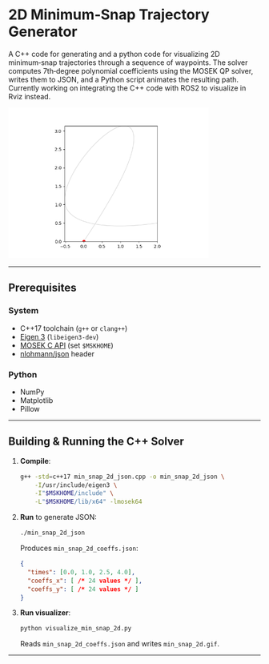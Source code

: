 # 2D Minimum‑Snap Trajectory Generator
A C++ code for generating and a python code for visualizing 2D minimum‑snap trajectories through a sequence of waypoints. The solver computes 7th‑degree polynomial coefficients using the MOSEK QP solver, writes them to JSON, and a Python script animates the resulting path. Currently working on integrating the C++ code with ROS2 to visualize in Rviz instead.

<img src="min_snap_2d.gif" alt=" min snap" width="400"/>

---

## Prerequisites

### System

- C++17 toolchain (`g++` or `clang++`)
- [Eigen 3](https://eigen.tuxfamily.org/) (`libeigen3-dev`)
- [MOSEK C API](https://docs.mosek.com/latest/install/index.html) (set `$MSKHOME`)
- [nlohmann/json](https://github.com/nlohmann/json) header 

### Python

- NumPy
- Matplotlib
- Pillow

---

## Building & Running the C++ Solver

1. **Compile**:
   ```bash
   g++ -std=c++17 min_snap_2d_json.cpp -o min_snap_2d_json \
       -I/usr/include/eigen3 \
       -I"$MSKHOME/include" \
       -L"$MSKHOME/lib/x64" -lmosek64
   ```
2. **Run** to generate JSON:
   ```bash
   ./min_snap_2d_json
   ```
   Produces `min_snap_2d_coeffs.json`:
   ```json
   {
     "times": [0.0, 1.0, 2.5, 4.0],
     "coeffs_x": [ /* 24 values */ ],
     "coeffs_y": [ /* 24 values */ ]
   }
   ```
3. **Run visualizer**:
   ```bash
   python visualize_min_snap_2d.py
   ```
   Reads `min_snap_2d_coeffs.json` and writes `min_snap_2d.gif`.

---
